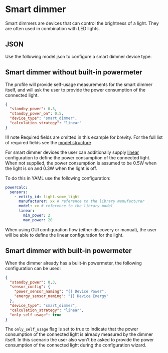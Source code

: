 # Smart dimmer

Smart dimmers are devices that can control the brightness of a light. They are often used in combination with LED lights.

## JSON

Use the following model.json to configure a smart dimmer device type.

## Smart dimmer without built-in powermeter

The profile will provide self-usage measurements for the smart dimmer itself, and will ask the user to provide the power consumption of the connected light.

```json
{
  "standby_power": 0.3,
  "standby_power_on": 0.5,
  "device_type": "smart_dimmer",
  "calculation_strategy": "linear"
}
```

!!! note
    Required fields are omitted in this example for brevity. For the full list of required fields see the [model structure](../structure.md)

For smart dimmer devices the user can additionally supply [linear](../../strategies/linear.md) configuration to define the power consumption of the connected light.
When not supplied, the power consumption is assumed to be 0.5W when the light is on and 0.3W when the light is off.

To do this in YAML use the following configuration:

```yaml
powercalc:
  sensors:
    - entity_id: light.some_light
      manufacturer: xx # reference to the library manufacturer
      model: xx # reference to the library model
      linear:
        min_power: 2
        max_power: 20
```

When using GUI configuration flow (either discovery or manual), the user will be able to define the linear configuration for the light.

## Smart dimmer with built-in powermeter

When the dimmer already has a built-in powermeter, the following configuration can be used:

```json
{
  "standby_power": 0.3,
  "sensor_config": {
    "power_sensor_naming": "{} Device Power",
    "energy_sensor_naming": "{} Device Energy"
  },
  "device_type": "smart_dimmer",
  "calculation_strategy": "linear",
  "only_self_usage": true
}
```

The `only_self_usage` flag is set to true to indicate that the power consumption of the connected light is already measured by the dimmer itself.
In this scenario the user also won't be asked to provide the power consumption of the connected light during the configuration wizard.
